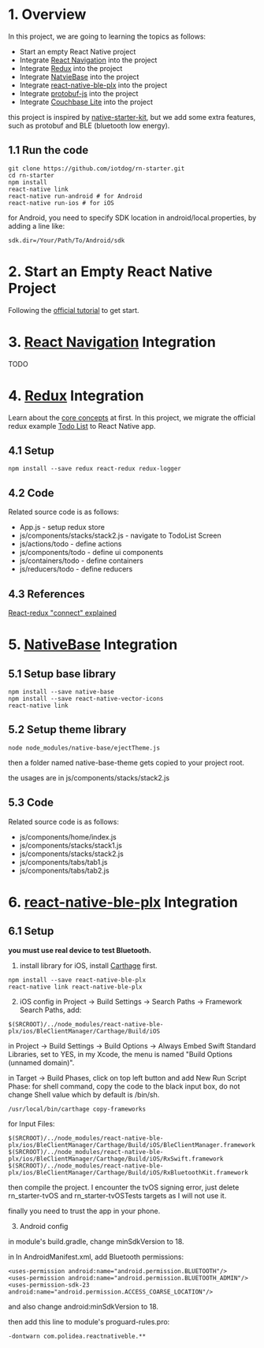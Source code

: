 # 1. Overview

In this project, we are going to learning the topics as follows:

* Start an empty React Native project
* Integrate [React Navigation](https://reactnavigation.org/) into the project
* Integrate [Redux](https://redux.js.org/) into the project
* Integrate [NatvieBase](https://nativebase.io/) into the project
* Integrate [react-native-ble-plx](https://github.com/Polidea/react-native-ble-plx) into the project
* Integrate [protobuf-js](https://github.com/google/protobuf/tree/master/js) into the project
* Integrate [Couchbase Lite](https://github.com/couchbaselabs/react-native-couchbase-lite) into the project

this project is inspired by [native-starter-kit](https://github.com/start-react/native-starter-kit), but we add some extra features, such as protobuf and BLE (bluetooth low energy).

## 1.1 Run the code

```
git clone https://github.com/iotdog/rn-starter.git
cd rn-starter
npm install
react-native link
react-native run-android # for Android
react-native run-ios # for iOS
```

for Android, you need to specify SDK location in android/local.properties, by adding a line like:
```
sdk.dir=/Your/Path/To/Android/sdk
```

# 2. Start an Empty React Native Project

Following the [official tutorial](https://facebook.github.io/react-native/docs/getting-started.html) to get start.

# 3. [React Navigation](https://reactnavigation.org/) Integration

TODO

# 4. [Redux](https://redux.js.org/) Integration

Learn about the [core concepts](https://redux.js.org/docs/introduction/CoreConcepts.html) at first.
In this project, we migrate the official redux example [Todo List](https://redux.js.org/docs/basics/ExampleTodoList.html) to React Native app.

## 4.1 Setup

```
npm install --save redux react-redux redux-logger
```

## 4.2 Code

Related source code is as follows:

* App.js - setup redux store
* js/components/stacks/stack2.js - navigate to TodoList Screen
* js/actions/todo - define actions
* js/components/todo - define ui components
* js/containers/todo - define containers
* js/reducers/todo - define reducers

## 4.3 References

[React-redux "connect" explained](https://www.sohamkamani.com/blog/2017/03/31/react-redux-connect-explained/)

# 5. [NativeBase](https://nativebase.io/) Integration

## 5.1 Setup base library

```
npm install --save native-base
npm install --save react-native-vector-icons
react-native link
```

## 5.2 Setup theme library

```
node node_modules/native-base/ejectTheme.js
```
then a folder named native-base-theme gets copied to your project root.

the usages are in js/components/stacks/stack2.js

## 5.3 Code

Related source code is as follows:

* js/components/home/index.js
* js/components/stacks/stack1.js
* js/components/stacks/stack2.js
* js/components/tabs/tab1.js
* js/components/tabs/tab2.js

# 6. [react-native-ble-plx](https://github.com/Polidea/react-native-ble-plx) Integration

## 6.1 Setup

**you must use real device to test Bluetooth.**

1. install library
for iOS, install [Carthage](https://github.com/Carthage/Carthage) first.
```
npm install --save react-native-ble-plx
react-native link react-native-ble-plx
```

2. iOS config
in Project -> Build Settings -> Search Paths -> Framework Search Paths, add:
```
$(SRCROOT)/../node_modules/react-native-ble-plx/ios/BleClientManager/Carthage/Build/iOS
```
in Project -> Build Settings -> Build Options -> Always Embed Swift Standard Libraries, set to YES, in my Xcode, the menu is named "Build Options (unnamed domain)".

in Target -> Build Phases, click on top left button and add New Run Script Phase:
for shell command, copy the code to the black input box, do not change Shell value which by default is /bin/sh.
```
/usr/local/bin/carthage copy-frameworks
```
for Input Files:
```
$(SRCROOT)/../node_modules/react-native-ble-plx/ios/BleClientManager/Carthage/Build/iOS/BleClientManager.framework
$(SRCROOT)/../node_modules/react-native-ble-plx/ios/BleClientManager/Carthage/Build/iOS/RxSwift.framework
$(SRCROOT)/../node_modules/react-native-ble-plx/ios/BleClientManager/Carthage/Build/iOS/RxBluetoothKit.framework
```

then compile the project. I encounter the tvOS signing error, just delete rn_starter-tvOS and rn_starter-tvOSTests targets as I will not use it.

finally you need to trust the app in your phone.

3. Android config

in module's build.gradle, change minSdkVersion to 18.

in In AndroidManifest.xml, add Bluetooth permissions:
```
<uses-permission android:name="android.permission.BLUETOOTH"/>
<uses-permission android:name="android.permission.BLUETOOTH_ADMIN"/>
<uses-permission-sdk-23 android:name="android.permission.ACCESS_COARSE_LOCATION"/>
```
and also change android:minSdkVersion to 18.

then add this line to module's proguard-rules.pro:
```
-dontwarn com.polidea.reactnativeble.**
```
